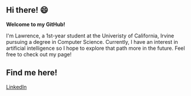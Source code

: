 ## Hi there! :smile:   
**Welcome to my GitHub!**

I'm Lawrence, a 1st-year student at the Univeristy of California, Irvine pursuing a degree in Computer Science. Currently, I have an interest in artificial intelligence so I hope to explore that path more in the future. Feel free to check out my page!


## Find me here!  
[LinkedIn](https://www.linkedin.com/in/lawrence-lu-886845213/)

<!--
**LawrenceDavidLu/LawrenceDavidLu** is a ✨ _special_ ✨ repository because its `README.md` (this file) appears on your GitHub profile.

Here are some ideas to get you started:

- 🔭 I’m currently working on ...
- 🌱 I’m currently learning ...
- 👯 I’m looking to collaborate on ...
- 🤔 I’m looking for help with ...
- 💬 Ask me about ...
- 📫 How to reach me: ...
- 😄 Pronouns: ...
- ⚡ Fun fact: ...
-->
